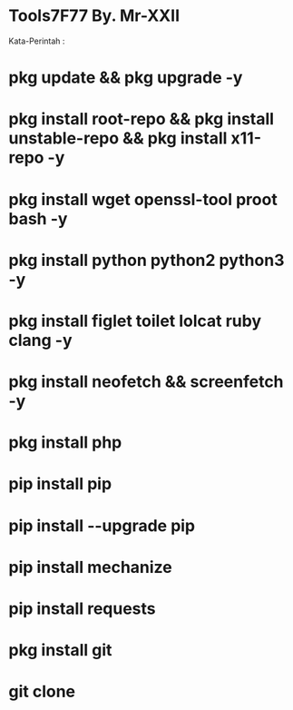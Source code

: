 # Tools7F77 By. Mr-XXII
Kata-Perintah :

# pkg update && pkg upgrade -y
# pkg install root-repo && pkg install unstable-repo && pkg install x11-repo -y
# pkg install wget openssl-tool proot bash -y
# pkg install python python2 python3 -y
# pkg install figlet toilet lolcat ruby clang -y
# pkg install neofetch && screenfetch -y
# pkg install php
# pip install pip
# pip install --upgrade pip
# pip install mechanize
# pip install requests
# pkg install git
# git clone 
